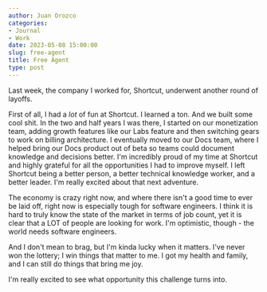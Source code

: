 ```yaml
---
author: Juan Orozco
categories:
- Journal
- Work
date: 2023-05-08 15:00:00
slug: free-agent
title: Free Agent
type: post
---
```


Last week, the company I worked for, Shortcut, underwent another round of layoffs.

First of all, I had a _lot_ of fun at Shortcut. I learned a ton. And we built some cool shit. In the two and half years I was there, I started on our monetization team, adding growth features like our Labs feature and then switching gears to work on billing architecture. I eventually moved to our Docs team, where I helped bring our Docs product out of beta so teams could document knowledge and decisions better. I'm incredibly proud of my time at Shortcut and highly grateful for all the opportunities I had to improve myself. I left Shortcut being a better person, a better technical knowledge worker, and a better leader. I'm really excited about that next adventure.

The economy is crazy right now, and where there isn't a good time to ever be laid off, right now is especially tough for software engineers. I think it is hard to truly know the state of the market in terms of job count, yet it is clear that a LOT of people are looking for work. I'm optimistic, though - the world needs software engineers.

And I don't mean to brag, but I'm kinda lucky when it matters. I've never won the lottery; I win things that matter to me. I got my health and family, and I can still do things that bring me joy.

I'm really excited to see what opportunity this challenge turns into.